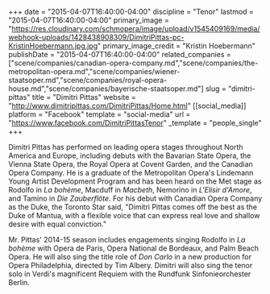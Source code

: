 +++
date = "2015-04-07T16:40:00-04:00"
discipline = "Tenor"
lastmod = "2015-04-07T16:40:00-04:00"
primary_image = "https://res.cloudinary.com/schmopera/image/upload/v1545409169/media/webhook-uploads/1428438908309/DimitriPittas-pc-KristinHoebermann.jpg.jpg"
primary_image_credit = "Kristin Hoebermann"
publishDate = "2015-04-07T16:40:00-04:00"
related_companies = ["scene/companies/canadian-opera-company.md","scene/companies/the-metropolitan-opera.md","scene/companies/wiener-staatsoper.md","scene/companies/royal-opera-house.md","scene/companies/bayerische-staatsoper.md"]
slug = "dimitri-pittas"
title = "Dimitri Pittas"
website = "http://www.dimitripittas.com/DimitriPittas/Home.html"
[[social_media]]
platform = "Facebook"
template = "social-media"
url = "https://www.facebook.com/DimitriPittasTenor"
_template = "people_single"
+++

<p>
	Dimitri Pittas has performed on leading opera stages throughout North America and Europe, including debuts with the Bavarian State Opera, the Vienna State Opera, the Royal Opera at Covent Garden, and the Canadian Opera Company. He is a graduate of the Metropolitan Opera's Lindemann Young Artist Development Program and has been heard on the Met stage as Rodolfo in <em>La bohème</em>, Macduff in <em>Macbeth</em>, Nemorino in <em>L'Elisir d'Amore</em>, and Tamino in <em>Die Zauberflöte</em>. For his debut with Canadian Opera Company as the Duke, the Toronto Star said, "Dimitri Pittas comes off the best as the <br>
	Duke of Mantua, with a flexible voice that can express real love and shallow desire with equal conviction."
</p>
<p>
	Mr. Pittas' 2014-15 season includes engagements singing Rodolfo in <em>La bohème</em> with Opera de Paris, Opera National de Bordeaux, and Palm Beach Opera. He will also sing the title role of <em>Don Carlo</em> in a new production for Opera Philadelphia, directed by Tim Albery. Dimitri will also sing the tenor solo in Verdi's magnificent Requiem with the Rundfunk Sinfonieorchester Berlin.
</p>
